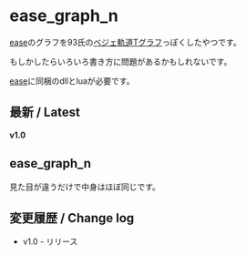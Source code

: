 
# ease_graph_n

[ease](https://scrapbox.io/ePi5131/ease)のグラフを93氏の[ベジェ軌道Tグラフ](https://www.dropbox.com/s/kb3ltu4w44deku5/bezierT_v%20.zip?dl=0)っぽくしたやつです。

もしかしたらいろいろ書き方に問題があるかもしれないです。

[ease](https://scrapbox.io/ePi5131/ease)に同梱のdllとluaが必要です。

## 最新 / Latest

**v1.0**


## ease_graph_n

見た目が違うだけで中身はほぼ同じです。


## 変更履歴 / Change log

- v1.0 - リリース